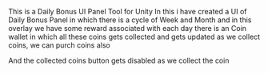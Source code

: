 This is a Daily Bonus UI Panel Tool for Unity
In this i have created a UI of Daily Bonus Panel in which there is a cycle of Week and Month
and in this overlay we have some reward associated with each day
there is an Coin wallet in which all these coins gets collected and gets updated as we collect coins, we can purch coins also

And the collected coins button gets disabled as we collect the coin
